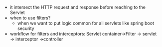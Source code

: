 - it intersect the HTTP request and response before reaching to the Servlet
- when to use filters? 
   - when we want to put logic common for all servlets like spring boot security
- workflow for filters and interceptors: Servlet container->Filter -> servlet -> interceptor ->controller